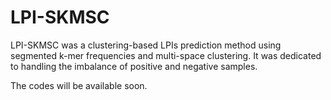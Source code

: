 # LPI-SKMSC
LPI-SKMSC was a clustering-based LPIs prediction method using segmented k-mer frequencies and multi-space clustering. It was dedicated to handling the imbalance of positive and negative samples.

The codes will be available soon.

